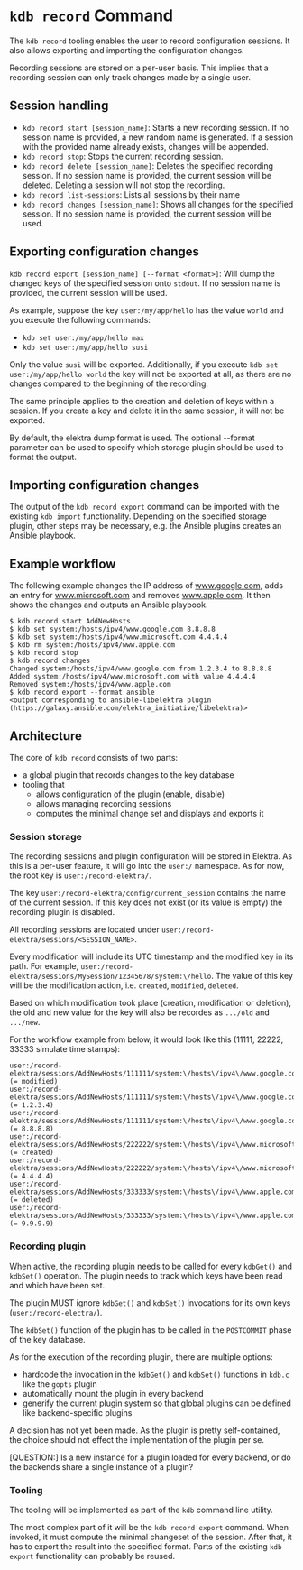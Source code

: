 # `kdb record` Command

The `kdb record` tooling enables the user to record configuration sessions. It also allows exporting and importing the configuration changes.

Recording sessions are stored on a per-user basis. This implies that a recording session can only track changes made by a single user.

## Session handling

* `kdb record start [session_name]`: Starts a new recording session. If no session name is provided, a new random name is generated. If a session with the provided name already exists, changes will be appended.
* `kdb record stop`: Stops the current recording session. 
* `kdb record delete [session_name]`: Deletes the specified recording session. If no session name is provided, the current session will be deleted. Deleting a session will not stop the recording. 
* `kdb record list-sessions`: Lists all sessions by their name
* `kdb record changes [session_name]`: Shows all changes for the specified session. If no session name is provided, the current session will be used. 

## Exporting configuration changes

`kdb record export [session_name] [--format <format>]`: Will dump the changed keys of the specified session onto `stdout`. If no session name is provided, the current session will be used. 

As example, suppose the key `user:/my/app/hello` has the value `world` and you execute the following commands:
* `kdb set user:/my/app/hello max`
* `kdb set user:/my/app/hello susi`

Only the value `susi` will be exported. Additionally, if you execute `kdb set user:/my/app/hello world` the key will not be exported at all, as there are no changes compared to the beginning of the recording.

The same principle applies to the creation and deletion of keys within a session. If you create a key and delete it in the same session, it will not be exported.

By default, the elektra dump format is used. The optional --format parameter can be used to specify which storage plugin should be used to format the output.

## Importing configuration changes

The output of the `kdb record export` command can be imported with the existing `kdb import` functionality. Depending on the specified storage plugin, other steps may be necessary, e.g. the Ansible plugins creates an Ansible playbook.

## Example workflow

The following example changes the IP address of www.google.com, adds an entry for www.microsoft.com and removes www.apple.com. It then shows the changes and outputs an Ansible playbook.

```
$ kdb record start AddNewHosts
$ kdb set system:/hosts/ipv4/www.google.com 8.8.8.8
$ kdb set system:/hosts/ipv4/www.microsoft.com 4.4.4.4
$ kdb rm system:/hosts/ipv4/www.apple.com
$ kdb record stop
$ kdb record changes
Changed system:/hosts/ipv4/www.google.com from 1.2.3.4 to 8.8.8.8
Added system:/hosts/ipv4/www.microsoft.com with value 4.4.4.4
Removed system:/hosts/ipv4/www.apple.com
$ kdb record export --format ansible
<output corresponding to ansible-libelektra plugin (https://galaxy.ansible.com/elektra_initiative/libelektra)>
```

## Architecture

The core of `kdb record` consists of two parts: 
* a global plugin that records changes to the key database
* tooling that
  - allows configuration of the plugin (enable, disable)
  - allows managing recording sessions
  - computes the minimal change set and displays and exports it 

### Session storage

The recording sessions and plugin configuration will be stored in Elektra. As this is a per-user feature, it will go into the `user:/` namespace. As for now, the root key is `user:/record-elektra/`.

The key `user:/record-elektra/config/current_session` contains the name of the current session. If this key does not exist (or its value is empty) the recording plugin is disabled.

All recording sessions are located under `user:/record-elektra/sessions/<SESSION_NAME>`.

Every modification will include its UTC timestamp and the modified key in its path. 
For example, `user:/record-elektra/sessions/MySession/12345678/system:\/hello`. The value of this key will be the modification action, i.e. `created`, `modified`, `deleted`.

Based on which modification took place (creation, modification or deletion), the old and new value for the key will also be recordes as `.../old` and `.../new`.

For the workflow example from below, it would look like this (11111, 22222, 33333 simulate time stamps):
```
user:/record-elektra/sessions/AddNewHosts/111111/system:\/hosts\/ipv4\/www.google.com (= modified)
user:/record-elektra/sessions/AddNewHosts/111111/system:\/hosts\/ipv4\/www.google.com/old (= 1.2.3.4)
user:/record-elektra/sessions/AddNewHosts/111111/system:\/hosts\/ipv4\/www.google.com/new (= 8.8.8.8)
user:/record-elektra/sessions/AddNewHosts/222222/system:\/hosts\/ipv4\/www.microsoft.com (= created)
user:/record-elektra/sessions/AddNewHosts/222222/system:\/hosts\/ipv4\/www.microsoft.com/new (= 4.4.4.4)
user:/record-elektra/sessions/AddNewHosts/333333/system:\/hosts\/ipv4\/www.apple.com (= deleted)
user:/record-elektra/sessions/AddNewHosts/333333/system:\/hosts\/ipv4\/www.apple.com/old (= 9.9.9.9)
``` 

### Recording plugin

When active, the recording plugin needs to be called for every `kdbGet()` and `kdbSet()` operation. 
The plugin needs to track which keys have been read and which have been set. 

The plugin MUST ignore `kdbGet()` and `kdbSet()` invocations for its own keys (`user:/record-electra/`).

The `kdbSet()` function of the plugin has to be called in the `POSTCOMMIT` phase of the key database.

As for the execution of the recording plugin, there are multiple options:
* hardcode the invocation in the `kdbGet()` and `kdbSet()` functions in `kdb.c` like the `gopts` plugin
* automatically mount the plugin in every backend
* generify the current plugin system so that global plugins can be defined like backend-specific plugins   

A decision has not yet been made. As the plugin is pretty self-contained, the choice should not effect the implementation of the plugin per se.

[QUESTION:] Is a new instance for a plugin loaded for every backend, or do the backends share a single instance of a plugin?

### Tooling

The tooling will be implemented as part of the `kdb` command line utility.

The most complex part of it will be the `kdb record export` command. 
When invoked, it must compute the minimal changeset of the session.
After that, it has to export the result into the specified format.
Parts of the existing `kdb export` functionality can probably be reused. 
 
